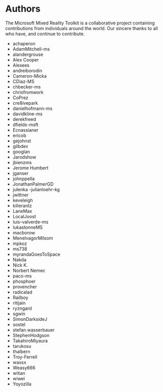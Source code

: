 # Authors

The Microsoft Mixed Reality Toolkit is a collaborative project containing contributions from individuals around the world. Our sincere thanks to all who have, and continue to contribute.

- achaperon
- AdamMitchell-ms
- alandergrouse
- Alex Cooper
- Alexees
- andreiborodin
- Cameron-Micka
- CDiaz-MS
- chbecker-ms
- chrisfromwork
- CoPrez
- cre8ivepark
- danielhofmann-ms
- davidkline-ms
- derekfreed
- dfields-msft
- Ecnassianer
- ericob
- gejohnst
- gilbdev
- googlan
- Jarodshow
- jbienzms
- Jerome Humbert
- jganser
- johnppella
- JonathanPalmerGD
- julenka
 -julianloehr-kg
- jwittner
- keveleigh
- killerantz
- LaneMax
- LocalJoost
- luis-valverde-ms
- lukastonneMS
- macborow
- MenelvagorMilsom
- mpkoz
- ms738
- myrandaGoesToSpace
- Nakda
- Nick K.
- Norbert Nemec
- paco-ms
- phosphoer
- provencher
- radicalad
- Railboy
- ritijain
- ryzngard
- sgwin
- SimonDarksideJ
- sostel
- stefan.wasserbauer
- StephenHodgson
- TakahiroMiyaura
- tarukosu
- thalbern
- Troy-Ferrell
- wassx
- Weasy666
- witian
- wiwei
- Yoyozilla
